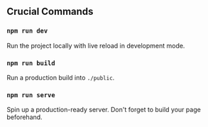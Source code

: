 ## Crucial Commands

### `npm run dev`

Run the project locally with live reload in development mode.

### `npm run build`

Run a production build into `./public`.

### `npm run serve`

Spin up a production-ready server. Don't forget to build your page beforehand.
